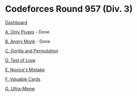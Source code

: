# Codeforces Round 957 (Div. 3)

[Dashboard](https://codeforces.com/contest/1992)

[A. Only Pluses](https://codeforces.com/contest/1992/problem/A) - Done

[B. Angry Monk](https://codeforces.com/contest/1992/problem/B) - Done

[C. Gorilla and Permutation](https://codeforces.com/contest/1992/problem/C)

[D. Test of Love](https://codeforces.com/contest/1992/problem/D)

[E. Novice's Mistake](https://codeforces.com/contest/1992/problem/E)

[F. Valuable Cards](https://codeforces.com/contest/1992/problem/F)

[G. Ultra-Meow](https://codeforces.com/contest/1992/problem/G)
